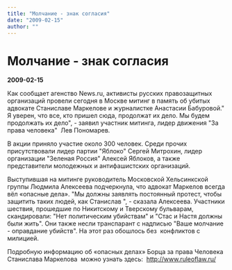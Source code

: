 ```yaml
---
title: "Молчание - знак согласия"
date: "2009-02-15"
author: ""
---
```


# Молчание - знак согласия

**2009-02-15** 

Как сообщает агенство News.ru, активисты русских правозащитных организаций провели сегодня в Москве митинг в память об убитых адвокате Станиславе Маркелове и журналистке Анастасии Бабуровой." Я уверен, что все, кто пришел сюда, продолжат их дело. Мы будем продолжать их дело", - заявил участник митинга, лидер движения "За права человека"  Лев Пономарев.

В акции приняло участие около 300 человек. Среди прочих присутствовали лидер партии "Яблоко" Сергей Митрохин, лидер организации "Зеленая Россия" Алексей Яблоков, а также представители молодежных и антифашистских организаций.

Выступившая на митинге руководитель Московской Хельсинкской группы Людмила Алексеева подчеркнула, что адвокат Маркелов всегда вёл «опасные дела». "Мы должны заявлять постоянный протест, чтобы защитить таких людей, как Станислав ", - сказала Алексеева. Участники шествия, прошедшие по Никитскому и Тверскому бульварам, скандировали: "Нет политическим убийствам" и "Стас и Настя должны были жить". Они также несли транспарант с надписью "Ваше молчание - оправдание убийств". На этот раз обошлось без  конфликтов с милицией.  

Подробную информацию об «опасных делах» Борца за права Человека Станислава Маркелова  можно узнать здесь:  http://www.ruleoflaw.ru/